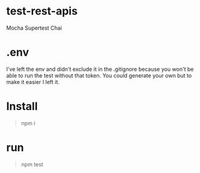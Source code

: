 # test-rest-apis
Mocha Supertest Chai

# .env

I've left the env and didn't exclude it in the .gitignore because you won't be able to run the test without that token. You could generate your own but to make it easier I left it.

# Install

> npm i

# run

> npm test